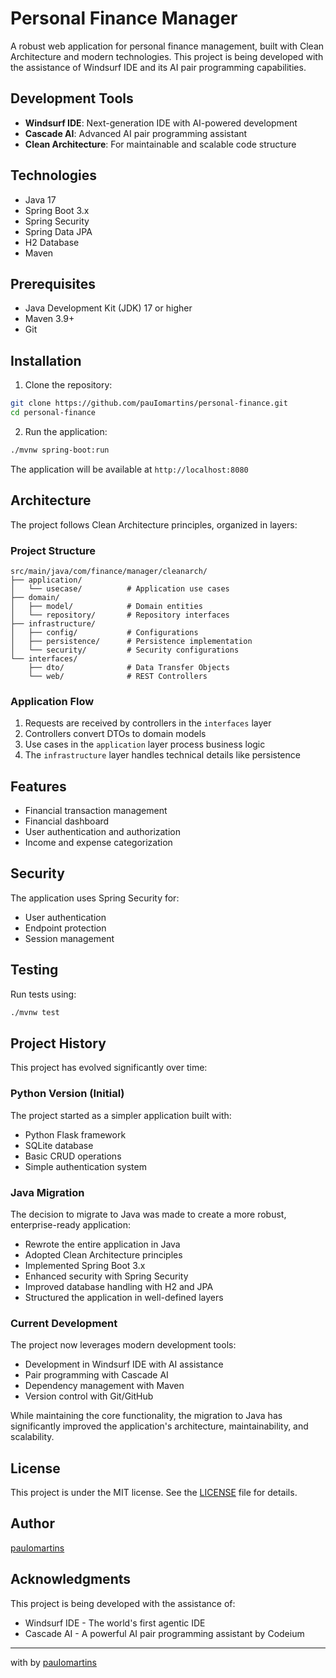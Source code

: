 # Personal Finance Manager

A robust web application for personal finance management, built with Clean Architecture and modern technologies. This project is being developed with the assistance of Windsurf IDE and its AI pair programming capabilities.

## Development Tools

- **Windsurf IDE**: Next-generation IDE with AI-powered development
- **Cascade AI**: Advanced AI pair programming assistant
- **Clean Architecture**: For maintainable and scalable code structure

## Technologies

- Java 17
- Spring Boot 3.x
- Spring Security
- Spring Data JPA
- H2 Database
- Maven

## Prerequisites

- Java Development Kit (JDK) 17 or higher
- Maven 3.9+
- Git

## Installation

1. Clone the repository:
```bash
git clone https://github.com/pauIomartins/personal-finance.git
cd personal-finance
```

2. Run the application:
```bash
./mvnw spring-boot:run
```

The application will be available at `http://localhost:8080`

## Architecture

The project follows Clean Architecture principles, organized in layers:

### Project Structure

```
src/main/java/com/finance/manager/cleanarch/
├── application/
│   └── usecase/          # Application use cases
├── domain/
│   ├── model/            # Domain entities
│   └── repository/       # Repository interfaces
├── infrastructure/
│   ├── config/           # Configurations
│   ├── persistence/      # Persistence implementation
│   └── security/         # Security configurations
└── interfaces/
    ├── dto/              # Data Transfer Objects
    └── web/              # REST Controllers
```

### Application Flow

1. Requests are received by controllers in the `interfaces` layer
2. Controllers convert DTOs to domain models
3. Use cases in the `application` layer process business logic
4. The `infrastructure` layer handles technical details like persistence

## Features

- Financial transaction management
- Financial dashboard
- User authentication and authorization
- Income and expense categorization

## Security

The application uses Spring Security for:
- User authentication
- Endpoint protection
- Session management

## Testing

Run tests using:
```bash
./mvnw test
```

## Project History

This project has evolved significantly over time:

### Python Version (Initial)
The project started as a simpler application built with:
- Python Flask framework
- SQLite database
- Basic CRUD operations
- Simple authentication system

### Java Migration
The decision to migrate to Java was made to create a more robust, enterprise-ready application:
- Rewrote the entire application in Java
- Adopted Clean Architecture principles
- Implemented Spring Boot 3.x
- Enhanced security with Spring Security
- Improved database handling with H2 and JPA
- Structured the application in well-defined layers

### Current Development
The project now leverages modern development tools:
- Development in Windsurf IDE with AI assistance
- Pair programming with Cascade AI
- Dependency management with Maven
- Version control with Git/GitHub

While maintaining the core functionality, the migration to Java has significantly improved the application's architecture, maintainability, and scalability.

## License

This project is under the MIT license. See the [LICENSE](LICENSE) file for details.

## Author

[pauIomartins](https://github.com/pauIomartins)

## Acknowledgments

This project is being developed with the assistance of:
- Windsurf IDE - The world's first agentic IDE
- Cascade AI - A powerful AI pair programming assistant by Codeium

---
 with  by [pauIomartins](https://github.com/pauIomartins)